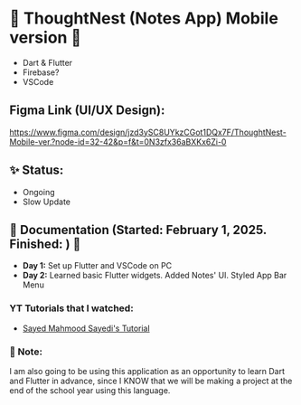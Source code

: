 # 🌱 ThoughtNest (Notes App) Mobile version 🌱

* Dart & Flutter
* Firebase?
* VSCode

## Figma Link (UI/UX Design):
https://www.figma.com/design/jzd3ySC8UYkzCGot1DQx7F/ThoughtNest-Mobile-ver.?node-id=32-42&p=f&t=0N3zfx36aBXKx6Zi-0

## ✨ Status: 
* Ongoing
* Slow Update

## 💬 Documentation (Started: February 1, 2025. Finished: ) 💬
* **Day 1:** Set up Flutter and VSCode on PC
* **Day 2:** Learned basic Flutter widgets. Added Notes' UI. Styled App Bar Menu

### YT Tutorials that I watched:
* [Sayed Mahmood Sayedi's Tutorial](https://www.youtube.com/watch?v=1GPpsfnNJzo&list=PLzzt2WMkurR2kE9TPm4BwW5XrvdavgZiV&index=3)
  
### 💬 Note:
I am also going to be using this application as an opportunity to learn Dart and Flutter in advance, since I KNOW that we will be making a project at the end of the school year using this language.
